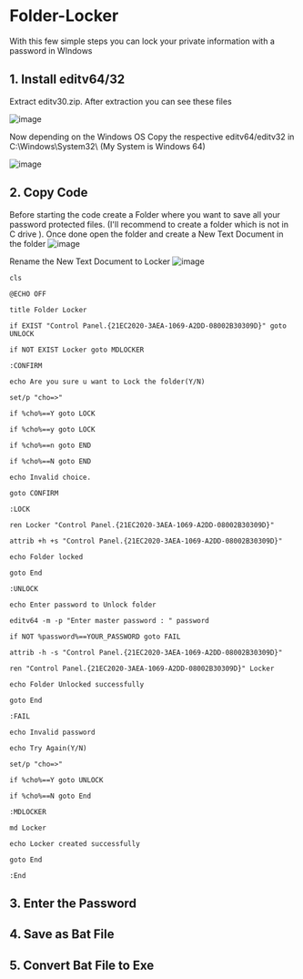 # Folder-Locker
With this few simple steps you can lock your private information with a password in WIndows

## 1. Install editv64/32
Extract editv30.zip. After extraction you can see these files

![image](https://user-images.githubusercontent.com/36832858/36655846-7da23fa2-1b08-11e8-8f9f-274bd9ffb37e.png)

Now depending on the Windows OS Copy the respective editv64/editv32 in C:\Windows\System32\ (My System is Windows 64)

![image](https://user-images.githubusercontent.com/36832858/36655967-458420bc-1b09-11e8-8461-a908ab5585fb.png)

## 2. Copy Code
Before starting the code create a Folder where you want to save all your password protected files. (I'll recommend to create a folder which is not in C drive ). Once done open the folder and create a New Text Document in the folder
![image](https://user-images.githubusercontent.com/36832858/36656156-49924e62-1b0a-11e8-8b45-798bce6fe48a.png)

Rename the New Text Document to Locker
![image](https://user-images.githubusercontent.com/36832858/36656173-6240f26a-1b0a-11e8-99bf-a860035ec0ff.png)


```
cls

@ECHO OFF

title Folder Locker

if EXIST "Control Panel.{21EC2020-3AEA-1069-A2DD-08002B30309D}" goto UNLOCK

if NOT EXIST Locker goto MDLOCKER

:CONFIRM

echo Are you sure u want to Lock the folder(Y/N)

set/p "cho=>"

if %cho%==Y goto LOCK

if %cho%==y goto LOCK

if %cho%==n goto END

if %cho%==N goto END

echo Invalid choice.

goto CONFIRM

:LOCK

ren Locker "Control Panel.{21EC2020-3AEA-1069-A2DD-08002B30309D}"

attrib +h +s "Control Panel.{21EC2020-3AEA-1069-A2DD-08002B30309D}"

echo Folder locked

goto End

:UNLOCK

echo Enter password to Unlock folder

editv64 -m -p "Enter master password : " password

if NOT %password%==YOUR_PASSWORD goto FAIL

attrib -h -s "Control Panel.{21EC2020-3AEA-1069-A2DD-08002B30309D}"

ren "Control Panel.{21EC2020-3AEA-1069-A2DD-08002B30309D}" Locker

echo Folder Unlocked successfully

goto End

:FAIL

echo Invalid password

echo Try Again(Y/N)

set/p "cho=>"

if %cho%==Y goto UNLOCK

if %cho%==N goto End

:MDLOCKER

md Locker

echo Locker created successfully

goto End

:End
```

## 3. Enter the Password


## 4. Save as Bat File
## 5. Convert Bat File to Exe
